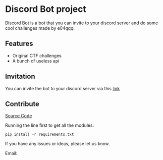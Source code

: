 # Discord Bot project

Discord Bot is a bot that you can invite to your discord server and do some cool challenges made by e04qqq.

## Features

- Original CTF challenges
- A bunch of useless api

## Invitation

You can invite the bot to your discord server via this [link][invite]


## Contribute

[Source Code][source]

Running the line first to get all the modules:

    pip install -r requirements.txt


If you have any issues or ideas, please let us know.

Email: 




[source]: https://github.com/leohammer123/discord-bot
[invite]: https://discord.com/api/oauth2/authorize?client_id=887676043194925096&permissions=403727580160&scope=bot